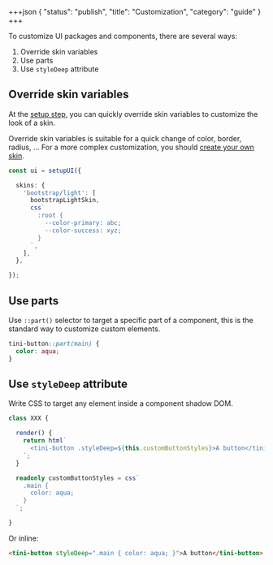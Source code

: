 +++json
{
  "status": "publish",
  "title": "Customization",
  "category": "guide"
}
+++

To customize UI packages and components, there are several ways:

1. Override skin variables
2. Use parts
3. Use `styleDeep` attribute

## Override skin variables

At the [setup step](/ui/get-started), you can quickly override skin variables to customize the look of a skin. 

Override skin variables is suitable for a quick change of color, border, radius, ... For a more complex customization, you should [create your own skin](/ui/skin).

```ts
const ui = setupUI({

  skins: {
    'bootstrap/light': [
      bootstrapLightSkin,
      css`
        :root {
          --color-primary: abc;
          --color-success: xyz;
        }
      `,
    ],
  },

});
```

## Use parts

Use `::part()` selector to target a specific part of a component, this is the standard way to customize custom elements.

```css
tini-button::part(main) {
  color: aqua;
}
```

## Use `styleDeep` attribute

Write CSS to target any element inside a component shadow DOM.

```ts
class XXX {

  render() {
    return html`
      <tini-button .styleDeep=${this.customButtonStyles}>A button</tini-button>
    `;
  }

  readonly customButtonStyles = css`
    .main {
      color: aqua;
    }
  `;

}
```

Or inline:

```html
<tini-button styleDeep=".main { color: aqua; }">A button</tini-button>
```
